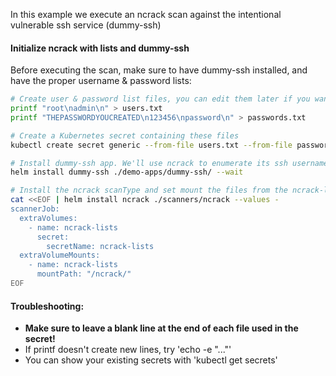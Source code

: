 In this example we execute an ncrack scan against the intentional vulnerable ssh service (dummy-ssh)

#### Initialize ncrack with lists and dummy-ssh

Before executing the scan, make sure to have dummy-ssh installed, and have the proper username & password lists:

```bash
# Create user & password list files, you can edit them later if you want
printf "root\nadmin\n" > users.txt
printf "THEPASSWORDYOUCREATED\n123456\npassword\n" > passwords.txt

# Create a Kubernetes secret containing these files
kubectl create secret generic --from-file users.txt --from-file passwords.txt ncrack-lists

# Install dummy-ssh app. We'll use ncrack to enumerate its ssh username and password
helm install dummy-ssh ./demo-apps/dummy-ssh/ --wait

# Install the ncrack scanType and set mount the files from the ncrack-lists Kubernetes secret
cat <<EOF | helm install ncrack ./scanners/ncrack --values -
scannerJob:
  extraVolumes:
    - name: ncrack-lists
      secret:
        secretName: ncrack-lists
  extraVolumeMounts:
    - name: ncrack-lists
      mountPath: "/ncrack/"
EOF
```

#### Troubleshooting:
* <b> Make sure to leave a blank line at the end of each file used in the secret!</b>
* If printf doesn't create new lines, try 'echo -e "..."'
* You can show your existing secrets with 'kubectl get secrets' 
